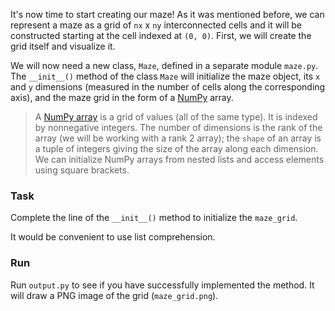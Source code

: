 It's now time to start creating our maze! As it was mentioned before, we can represent 
a maze as a grid of `nx` x `ny` interconnected cells and it will be constructed starting 
at the cell indexed at `(0, 0)`. First, we will create the grid itself and visualize it.


We will now need a new class, `Maze`, defined in a separate module `maze.py`. The `__init__()` 
method of the class `Maze` will initialize the maze object, its `x` and `y` dimensions (measured 
in the number of cells along the corresponding axis), and the maze grid in the form of a 
[NumPy](https://numpy.org/doc/stable/user/whatisnumpy.html) array.

> A [NumPy array](https://numpy.org/doc/stable/reference/generated/numpy.array.html) is a grid of values (all of the same type). It is indexed by nonnegative 
> integers. The number of dimensions is the rank of the array (we will be working with a rank 2 
> array); the `shape` of an array is a tuple of integers giving the size of the array along each 
> dimension. We can initialize NumPy arrays from nested lists and access elements 
> using square brackets.

### Task
Complete the line of the `__init__()`  method to initialize the `maze_grid`.

<div class='hint'>It would be convenient to use list comprehension.</div> 

### Run
Run `output.py` to see if you have successfully implemented the method. It will 
draw a PNG image of the grid (`maze_grid.png`). 

